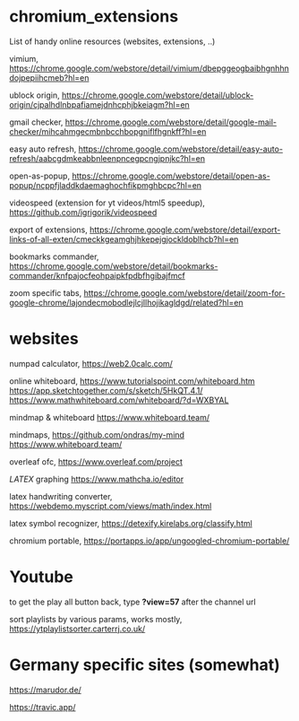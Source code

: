 # chromium_extensions
List of handy online resources (websites, extensions, ..)


vimium, https://chrome.google.com/webstore/detail/vimium/dbepggeogbaibhgnhhndojpepiihcmeb?hl=en

ublock origin, https://chrome.google.com/webstore/detail/ublock-origin/cjpalhdlnbpafiamejdnhcphjbkeiagm?hl=en

gmail checker, https://chrome.google.com/webstore/detail/google-mail-checker/mihcahmgecmbnbcchbopgniflfhgnkff?hl=en

easy auto refresh, https://chrome.google.com/webstore/detail/easy-auto-refresh/aabcgdmkeabbnleenpncegpcngjpnjkc?hl=en

open-as-popup, https://chrome.google.com/webstore/detail/open-as-popup/ncppfjladdkdaemaghochfikpmghbcpc?hl=en

videospeed (extension for yt videos/html5 speedup), https://github.com/igrigorik/videospeed

export of extensions, https://chrome.google.com/webstore/detail/export-links-of-all-exten/cmeckkgeamghjhkepejgjockldoblhcb?hl=en

bookmarks commander, https://chrome.google.com/webstore/detail/bookmarks-commander/knfpajocfeohpaipkfpdbfhgibajfmcf

zoom specific tabs, https://chrome.google.com/webstore/detail/zoom-for-google-chrome/lajondecmobodlejlcjllhojikagldgd/related?hl=en


# websites
numpad calculator, 
https://web2.0calc.com/

online whiteboard, 
https://www.tutorialspoint.com/whiteboard.htm
https://app.sketchtogether.com/s/sketch/5HkQT.4.1/
https://www.mathwhiteboard.com/whiteboard/?d=WXBYAL

mindmap & whiteboard
https://www.whiteboard.team/

mindmaps, 
https://github.com/ondras/my-mind
https://www.whiteboard.team/

overleaf ofc, 
https://www.overleaf.com/project

*LATEX*
graphing
https://www.mathcha.io/editor

latex handwriting converter, 
https://webdemo.myscript.com/views/math/index.html

latex symbol recognizer, 
https://detexify.kirelabs.org/classify.html

chromium portable, 
https://portapps.io/app/ungoogled-chromium-portable/

# Youtube

to get the play all button back, type **?view=57** after the channel url

sort playlists by various params, works mostly, 
https://ytplaylistsorter.carterrj.co.uk/


# Germany specific sites (somewhat)

https://marudor.de/

https://travic.app/
